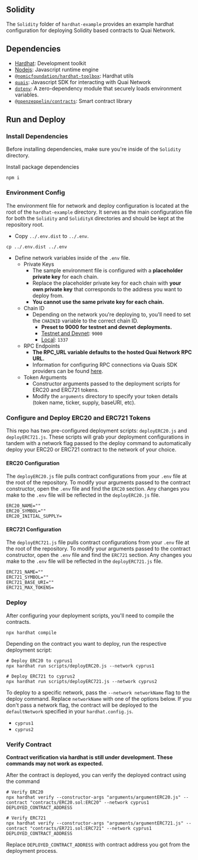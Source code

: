## Solidity

The `Solidity` folder of `hardhat-example` provides an example hardhat configuration for deploying Solidity based contracts to Quai Network.

## Dependencies

- [Hardhat](https://www.npmjs.com/package/hardhat): Development toolkit
- [Nodejs](https://nodejs.org/en/): Javascript runtime engine
- [`@nomicfoundation/hardhat-toolbox`](https://www.npmjs.com/package/@nomicfoundation/hardhat-toolbox): Hardhat utils
- [`quais`](https://www.npmjs.com/package/quais): Javascript SDK for interacting with Quai Network
- [`dotenv`](https://www.npmjs.com/package/dotenv): A zero-dependency module that securely loads environment variables.
- [`@openzeppelin/contracts`](https://www.npmjs.com/package/@openzeppelin/contracts): Smart contract library

## Run and Deploy

### Install Dependencies

Before installing dependencies, make sure you're inside of the `Solidity` directory.

Install package dependencies

```shell
npm i
```

### Environment Config

The environment file for network and deploy configuration is located at the root of the `hardhat-example` directory. It serves as the main configuration file for both the `Solidity` and `SolidityX` directories and should be kept at the repository root.

- Copy `../.env.dist` to `../.env`.

```shell
cp ../.env.dist ../.env
```

- Define network variables inside of the `.env` file.
  - Private Keys
    - The sample environment file is configured with a **placeholder private key** for each chain.
    - Replace the placeholder private key for each chain with **your own private key** that corresponds to the address you want to deploy from.
    - **You cannot use the same private key for each chain.**
  - Chain ID
    - Depending on the network you're deploying to, you'll need to set the `CHAINID` variable to the correct chain ID.
      - **Preset to 9000 for testnet and devnet deployments.**
      - <u>Testnet and Devnet</u>: `9000`
      - <u>Local</u>: `1337`
  - RPC Endpoints
    - **The RPC_URL variable defaults to the hosted Quai Network RPC URL.**
    - Information for configuring RPC connections via Quais SDK providers can be found [here](https://docs.qu.ai/sdk/static/provider#remote-node-provider).
  - Token Arguments
    - Constructor arguments passed to the deployment scripts for ERC20 and ERC721 tokens.
    - Modify the `arguments` directory to specify your token details (token name, ticker, supply, baseURI, etc).

### Configure and Deploy ERC20 and ERC721 Tokens

This repo has two pre-configured deployment scripts: `deployERC20.js` and `deployERC721.js`. These scripts will grab your deployment configurations in tandem with a network flag passed to the deploy command to automatically deploy your ERC20 or ERC721 contract to the network of your choice.

#### ERC20 Configuration

The `deployERC20.js` file pulls contract configurations from your `.env` file at the root of the repository. To modify your arguments passed to the contract constructor, open the `.env` file and find the `ERC20` section. Any changes you make to the `.env` file will be reflected in the `deployERC20.js` file.

```env
ERC20_NAME=""
ERC20_SYMBOL=""
ERC20_INITIAL_SUPPLY=
```

#### ERC721 Configuration

The `deployERC721.js` file pulls contract configurations from your `.env` file at the root of the repository. To modify your arguments passed to the contract constructor, open the `.env` file and find the `ERC721` section. Any changes you make to the `.env` file will be reflected in the `deployERC721.js` file.

```env
ERC721_NAME=""
ERC721_SYMBOL=""
ERC721_BASE_URI=""
ERC721_MAX_TOKENS=
```

### Deploy

After configuring your deployment scripts, you'll need to compile the contracts.

```shell
npx hardhat compile
```

Depending on the contract you want to deploy, run the respective deployment script:

```shell
# Deploy ERC20 to cyprus1
npx hardhat run scripts/deployERC20.js --network cyprus1

# Deploy ERC721 to cyprus2
npx hardhat run scripts/deployERC721.js --network cyprus2
```

To deploy to a specific network, pass the `--network networkName` flag to the deploy command. Replace `networkName` with one of the options below. If you don't pass a network flag, the contract will be deployed to the `defaultNetwork` specified in your `hardhat.config.js`.

- `cyprus1`
- `cyprus2`

### Verify Contract

**Contract verification via hardhat is still under development. These commands may not work as expected.**

After the contract is deployed, you can verify the deployed contract using the command

```shell
# Verify ERC20
npx hardhat verify --constructor-args "arguments/argumentERC20.js" --contract "contracts/ERC20.sol:ERC20" --network cyprus1 DEPLOYED_CONTRACT_ADDRESS

# Verify ERC721
npx hardhat verify --constructor-args "arguments/argumentERC721.js" --contract "contracts/ER721.sol:ERC721" --network cyprus1 DEPLOYED_CONTRACT_ADDRESS
```

Replace `DEPLOYED_CONTRACT_ADDRESS` with contract address you got from the deployment process.
